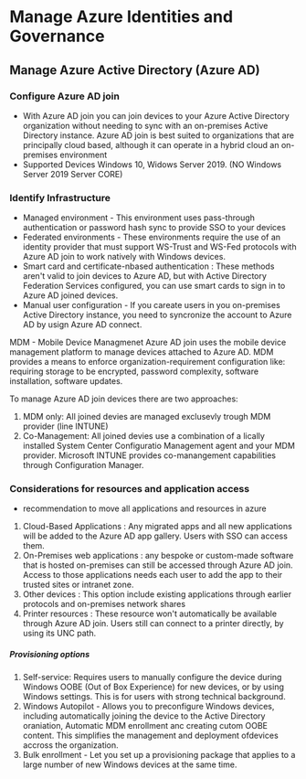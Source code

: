 # Manage Azure Identities and Governance
## Manage Azure Active Directory (Azure AD)
### Configure Azure AD join

- With Azure AD join you can join devices to your Azure Active Directory organization without needing to sync with an on-premises Active Directory instance. Azure AD join is best suited to organizations that are principally cloud based, although it can operate in a hybrid cloud an on-premises environment
- Supported Devices
Windows 10, Widows Server 2019. (NO Windows Server 2019 Server CORE)

###  Identify Infrastructure
- Managed environment -  This environment uses pass-through authentication or password hash sync to provide SSO to your devices
- Federated environments - These environments require the use of an identity provider that must support WS-Trust and WS-Fed protocols with Azure AD join to work natively with Windows devices.
- Smart card and certificate-nbased authentication : These methods aren't valid to join devices to Azure AD, but with Active Directory Federation Services configured, you can use smart cards to sign in to Azure AD joined devices.
- Manual user configuration - If you careate users in you on-premises Active Directory instance, you need to syncronize the account to Azure AD by usign Azure AD connect.

MDM - Mobile Device Managmenet
 Azure AD join uses the mobile device management platform to manage devices attached to Azure AD. MDM provides a means to enforce organization-requirement configuration like: requiring storage to be encrypted, password complexity, software installation, software updates.

 To manage Azure AD join devices there are two approaches:
 1. MDM only: 
 All joined devies are managed exclusevly trough MDM provider (line INTUNE)
 2. Co-Management:
 All joined devies use a combination of a lically installed System Center Configuratio Management agent and your MDM provider. Microsoft INTUNE provides co-manangement capabilities through Configuration Manager.

 ### Considerations for resources and application access
 - recommendation to move all applications and resources in azure
 1. Cloud-Based Applications :  Any migrated apps and all new applications will be added to the Azure AD app gallery. Users with SSO can access them.
 2. On-Premises web applications :  any bespoke or custom-made software that is hosted on-premises can still be accessed through Azure AD join. Access to those applications needs each user to add the app to their trusted sites or intranet zone.
 3. Other devices : This option include existing applications through earlier protocols and on-premises network shares
 4. Printer resources : These resource won't automatically be available through Azure AD join. Users still can connect to a printer directly, by using its UNC path.

 ##### Provisioning options
 1. Self-service: Requires users to manually configure the device during Windows OOBE (Out of Box Experience) for new devices, or by using Windows settings. This is for users with strong technical background.
 2. Windows Autopilot -  Allows you to preconfigure Windows devices, including automatically joining the device to the Active Directory oraniation, Automatic MDM enrollment anc creating cutom OOBE content. This simplifies the management and deployment ofdevices accross the organization.
 3. Bulk enrollment -  Let you set up a provisioning package that applies to a large number of new Windows devices at the same time.

 